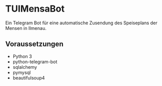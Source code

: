 # TUIMensaBot

Ein Telegram Bot für eine automatische Zusendung des Speiseplans der Mensen in Ilmenau.

## Voraussetzungen
* Python 3
* python-telegram-bot
* sqlalchemy
* pymysql
* beautifulsoup4
